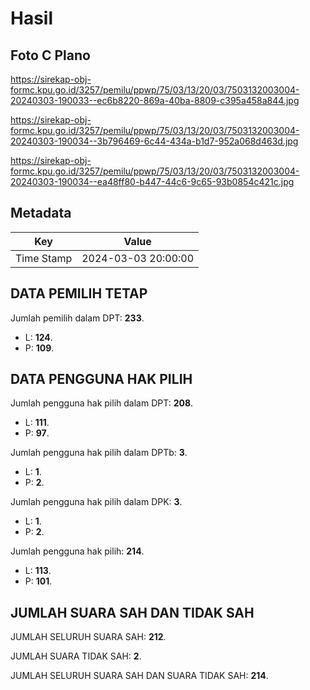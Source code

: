# Hasil

## Foto C Plano

https://sirekap-obj-formc.kpu.go.id/3257/pemilu/ppwp/75/03/13/20/03/7503132003004-20240303-190033--ec6b8220-869a-40ba-8809-c395a458a844.jpg

https://sirekap-obj-formc.kpu.go.id/3257/pemilu/ppwp/75/03/13/20/03/7503132003004-20240303-190034--3b796469-6c44-434a-b1d7-952a068d463d.jpg

https://sirekap-obj-formc.kpu.go.id/3257/pemilu/ppwp/75/03/13/20/03/7503132003004-20240303-190034--ea48ff80-b447-44c6-9c65-93b0854c421c.jpg


## Metadata

| Key        | Value               |
| ---------- | ------------------- |
| Time Stamp | 2024-03-03 20:00:00 |


## DATA PEMILIH TETAP

Jumlah pemilih dalam DPT: **233**.
 * L: **124**.
 * P: **109**.

## DATA PENGGUNA HAK PILIH

Jumlah pengguna hak pilih dalam DPT: **208**.
 * L: **111**.
 * P: **97**.

Jumlah pengguna hak pilih dalam DPTb: **3**.
 * L: **1**.
 * P: **2**.

Jumlah pengguna hak pilih dalam DPK: **3**.
 * L: **1**.
 * P: **2**.

Jumlah pengguna hak pilih: **214**.
 * L: **113**.
 * P: **101**.

## JUMLAH SUARA SAH DAN TIDAK SAH

JUMLAH SELURUH SUARA SAH: **212**.

JUMLAH SUARA TIDAK SAH: **2**.

JUMLAH SELURUH SUARA SAH DAN SUARA TIDAK SAH: **214**.



